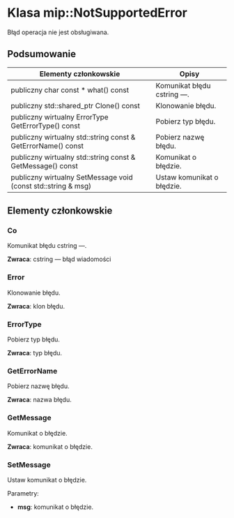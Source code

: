 # <a name="class-mipnotsupportederror"></a>Klasa mip::NotSupportedError 
Błąd operacja nie jest obsługiwana.
  
## <a name="summary"></a>Podsumowanie
 Elementy członkowskie                        | Opisy                                
--------------------------------|---------------------------------------------
 publiczny char const * what() const  |  Komunikat błędu cstring —.
publiczny std::shared_ptr<Error> Clone() const  |  Klonowanie błędu.
 publiczny wirtualny ErrorType GetErrorType() const  |  Pobierz typ błędu.
 publiczny wirtualny std::string const & GetErrorName() const  |  Pobierz nazwę błędu.
 publiczny wirtualny std::string const & GetMessage() const  |  Komunikat o błędzie.
 publiczny wirtualny SetMessage void (const std::string & msg)  |  Ustaw komunikat o błędzie.
  
## <a name="members"></a>Elementy członkowskie
  
### <a name="what"></a>Co
Komunikat błędu cstring —.

  
**Zwraca**: cstring — błąd wiadomości
  
### <a name="error"></a>Error
Klonowanie błędu.

  
**Zwraca**: klon błędu.
  
### <a name="errortype"></a>ErrorType
Pobierz typ błędu.

  
**Zwraca**: typ błędu.
  
### <a name="geterrorname"></a>GetErrorName
Pobierz nazwę błędu.

  
**Zwraca**: nazwa błędu.
  
### <a name="getmessage"></a>GetMessage
Komunikat o błędzie.

  
**Zwraca**: komunikat o błędzie.
  
### <a name="setmessage"></a>SetMessage
Ustaw komunikat o błędzie.

Parametry:  
* **msg**: komunikat o błędzie.

